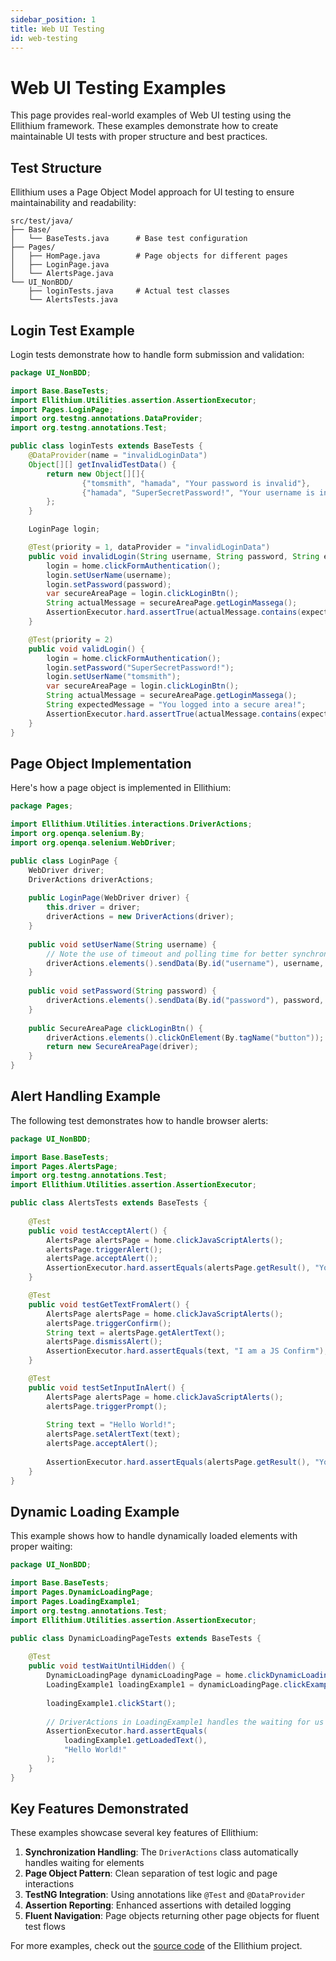 ```yaml
---
sidebar_position: 1
title: Web UI Testing
id: web-testing
---
```


# Web UI Testing Examples

This page provides real-world examples of Web UI testing using the Ellithium framework. These examples demonstrate how to create maintainable UI tests with proper structure and best practices.

## Test Structure

Ellithium uses a Page Object Model approach for UI testing to ensure maintainability and readability:

```
src/test/java/
├── Base/
│   └── BaseTests.java      # Base test configuration
├── Pages/
│   ├── HomPage.java        # Page objects for different pages
│   ├── LoginPage.java
│   └── AlertsPage.java
└── UI_NonBDD/
    ├── loginTests.java     # Actual test classes
    └── AlertsTests.java
```

## Login Test Example

Login tests demonstrate how to handle form submission and validation:

```java
package UI_NonBDD;

import Base.BaseTests;
import Ellithium.Utilities.assertion.AssertionExecutor;
import Pages.LoginPage;
import org.testng.annotations.DataProvider;
import org.testng.annotations.Test;

public class loginTests extends BaseTests {
    @DataProvider(name = "invalidLoginData")
    Object[][] getInvalidTestData() {
        return new Object[][]{
                {"tomsmith", "hamada", "Your password is invalid"},
                {"hamada", "SuperSecretPassword!", "Your username is invalid"}
        };
    }

    LoginPage login;

    @Test(priority = 1, dataProvider = "invalidLoginData")
    public void invalidLogin(String username, String password, String expectedMessage) {
        login = home.clickFormAuthentication();
        login.setUserName(username);
        login.setPassword(password);
        var secureAreaPage = login.clickLoginBtn();
        String actualMessage = secureAreaPage.getLoginMassega();
        AssertionExecutor.hard.assertTrue(actualMessage.contains(expectedMessage));
    }

    @Test(priority = 2)
    public void validLogin() {
        login = home.clickFormAuthentication();
        login.setPassword("SuperSecretPassword!");
        login.setUserName("tomsmith");
        var secureAreaPage = login.clickLoginBtn();
        String actualMessage = secureAreaPage.getLoginMassega();
        String expectedMessage = "You logged into a secure area!";
        AssertionExecutor.hard.assertTrue(actualMessage.contains(expectedMessage));
    }
}
```

## Page Object Implementation

Here's how a page object is implemented in Ellithium:

```java
package Pages;

import Ellithium.Utilities.interactions.DriverActions;
import org.openqa.selenium.By;
import org.openqa.selenium.WebDriver;

public class LoginPage {
    WebDriver driver;
    DriverActions driverActions;
    
    public LoginPage(WebDriver driver) {
        this.driver = driver;
        driverActions = new DriverActions(driver);
    }
    
    public void setUserName(String username) {
        // Note the use of timeout and polling time for better synchronization
        driverActions.elements().sendData(By.id("username"), username, 5, 200);
    }
    
    public void setPassword(String password) {
        driverActions.elements().sendData(By.id("password"), password, 5);
    }
    
    public SecureAreaPage clickLoginBtn() {
        driverActions.elements().clickOnElement(By.tagName("button"));
        return new SecureAreaPage(driver);
    }
}
```

## Alert Handling Example

The following test demonstrates how to handle browser alerts:

```java
package UI_NonBDD;

import Base.BaseTests;
import Pages.AlertsPage;
import org.testng.annotations.Test;
import Ellithium.Utilities.assertion.AssertionExecutor;

public class AlertsTests extends BaseTests {
    
    @Test
    public void testAcceptAlert() {
        AlertsPage alertsPage = home.clickJavaScriptAlerts();
        alertsPage.triggerAlert();
        alertsPage.acceptAlert();
        AssertionExecutor.hard.assertEquals(alertsPage.getResult(), "You successfully clicked an alert");
    }

    @Test
    public void testGetTextFromAlert() {
        AlertsPage alertsPage = home.clickJavaScriptAlerts();
        alertsPage.triggerConfirm();
        String text = alertsPage.getAlertText();
        alertsPage.dismissAlert();
        AssertionExecutor.hard.assertEquals(text, "I am a JS Confirm");
    }

    @Test
    public void testSetInputInAlert() {
        AlertsPage alertsPage = home.clickJavaScriptAlerts();
        alertsPage.triggerPrompt();
        
        String text = "Hello World!";
        alertsPage.setAlertText(text);
        alertsPage.acceptAlert();
        
        AssertionExecutor.hard.assertEquals(alertsPage.getResult(), "You entered: " + text);
    }
}
```

## Dynamic Loading Example

This example shows how to handle dynamically loaded elements with proper waiting:

```java
package UI_NonBDD;

import Base.BaseTests;
import Pages.DynamicLoadingPage;
import Pages.LoadingExample1;
import org.testng.annotations.Test;
import Ellithium.Utilities.assertion.AssertionExecutor;

public class DynamicLoadingPageTests extends BaseTests {
    
    @Test
    public void testWaitUntilHidden() {
        DynamicLoadingPage dynamicLoadingPage = home.clickDynamicLoading();
        LoadingExample1 loadingExample1 = dynamicLoadingPage.clickExample1();
        
        loadingExample1.clickStart();
        
        // DriverActions in LoadingExample1 handles the waiting for us
        AssertionExecutor.hard.assertEquals(
            loadingExample1.getLoadedText(),
            "Hello World!"
        );
    }
}
```

## Key Features Demonstrated

These examples showcase several key features of Ellithium:

1. **Synchronization Handling**: The `DriverActions` class automatically handles waiting for elements
2. **Page Object Pattern**: Clean separation of test logic and page interactions
3. **TestNG Integration**: Using annotations like `@Test` and `@DataProvider`
4. **Assertion Reporting**: Enhanced assertions with detailed logging
5. **Fluent Navigation**: Page objects returning other page objects for fluent test flows

For more examples, check out the [source code](https://github.com/Abdelrhman-Ellithy/Ellithium/tree/main/src/test/java) of the Ellithium project. 